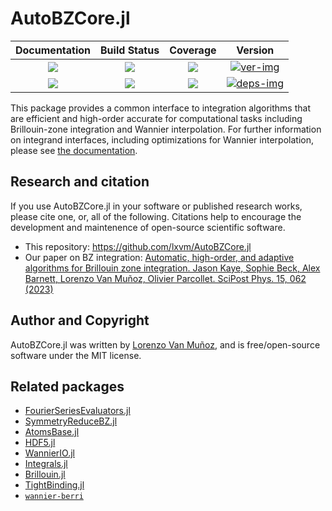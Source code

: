 # AutoBZCore.jl

| Documentation | Build Status | Coverage | Version |
| :-: | :-: | :-: | :-: |
| [![][docs-stable-img]][docs-stable-url] | [![][action-img]][action-url] | [![][codecov-img]][codecov-url] | [![ver-img]][ver-url] |
| [![][docs-dev-img]][docs-dev-url] | [![][pkgeval-img]][pkgeval-url] | [![][aqua-img]][aqua-url] | [![deps-img]][deps-url] |

This package provides a common interface to integration algorithms that are
efficient and high-order accurate for computational tasks including
Brillouin-zone integration and Wannier interpolation. For further information on
integrand interfaces, including optimizations for Wannier interpolation, please see [the
documentation](https://lxvm.github.io/AutoBZCore.jl/dev/).

## Research and citation

If you use AutoBZCore.jl in your software or published research works, please
cite one, or, all of the following. Citations help to encourage the development
and maintenence of open-source scientific software.
- This repository: https://github.com/lxvm/AutoBZCore.jl
- Our paper on BZ integration: [Automatic, high-order, and adaptive algorithms
  for Brillouin zone integration. Jason Kaye, Sophie Beck, Alex Barnett, Lorenzo
  Van Muñoz, Olivier Parcollet. SciPost Phys. 15, 062
  (2023)](https://scipost.org/SciPostPhys.15.2.062)


## Author and Copyright

AutoBZCore.jl was written by [Lorenzo Van Muñoz](https://web.mit.edu/lxvm/www/),
and is free/open-source software under the MIT license.


## Related packages
- [FourierSeriesEvaluators.jl](https://github.com/lxvm/FourierSeriesEvaluators.jl)
- [SymmetryReduceBZ.jl](https://github.com/jerjorg/SymmetryReduceBZ.jl)
- [AtomsBase.jl](https://github.com/qiaojunfeng/WannierIO.jl)
- [HDF5.jl](https://github.com/JuliaIO/HDF5.jl)
- [WannierIO.jl](https://github.com/qiaojunfeng/WannierIO.jl)
- [Integrals.jl](https://github.com/SciML/Integrals.jl)
- [Brillouin.jl](https://github.com/thchr/Brillouin.jl)
- [TightBinding.jl](https://github.com/cometscome/TightBinding.jl)
- [`wannier-berri`](https://github.com/wannier-berri/wannier-berri)

<!-- badges -->

[docs-stable-img]: https://img.shields.io/badge/docs-stable-blue.svg
[docs-stable-url]: https://lxvm.github.io/AutoBZCore.jl/stable/

[docs-dev-img]: https://img.shields.io/badge/docs-dev-blue.svg
[docs-dev-url]: https://lxvm.github.io/AutoBZCore.jl/dev/

[action-img]: https://github.com/lxvm/AutoBZCore.jl/actions/workflows/CI.yml/badge.svg?branch=main
[action-url]: https://github.com/lxvm/AutoBZCore.jl/actions/?query=workflow:CI

[pkgeval-img]: https://juliahub.com/docs/General/AutoBZCore/stable/pkgeval.svg
[pkgeval-url]: https://juliahub.com/ui/Packages/General/AutoBZCore

[codecov-img]: https://codecov.io/github/lxvm/AutoBZCore.jl/branch/main/graph/badge.svg
[codecov-url]: https://app.codecov.io/github/lxvm/AutoBZCore.jl

[aqua-img]: https://raw.githubusercontent.com/JuliaTesting/Aqua.jl/master/badge.svg
[aqua-url]: https://github.com/JuliaTesting/Aqua.jl

[ver-img]: https://juliahub.com/docs/AutoBZCore/version.svg
[ver-url]: https://juliahub.com/ui/Packages/AutoBZCore/UDEDl

[deps-img]: https://juliahub.com/docs/General/AutoBZCore/stable/deps.svg
[deps-url]: https://juliahub.com/ui/Packages/General/AutoBZCore?t=2